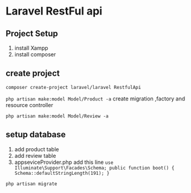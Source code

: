 # Laravel RestFul api

## Project Setup

1. install Xampp
2. install composer

## create project

`composer create-project laravel/laravel RestfulApi`

`php artisan make:model Model/Product -a`
create migration ,factory and resource controller

`php artisan make:model Model/Review -a`

## setup database

1. add product table 
2. add review table
3. appseviceProvider.php
   add this line 
   `use Illuminate\Support\Facades\Schema;
   public function boot()
    {
        Schema::defaultStringLength(191);
    }`

    
`php artisan migrate `
